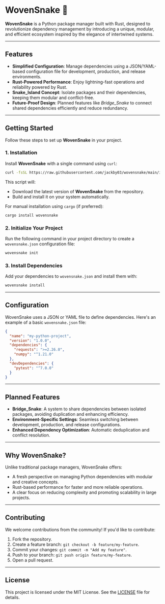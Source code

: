 # **WovenSnake** 🐍  
**WovenSnake** is a Python package manager built with Rust, designed to revolutionize dependency management by introducing a unique, modular, and efficient ecosystem inspired by the elegance of intertwined systems.

---

## **Features**  
- **Simplified Configuration**: Manage dependencies using a JSON/YAML-based configuration file for development, production, and release environments.  
- **Rust-Powered Performance**: Enjoy lightning-fast operations and reliability powered by Rust.  
- **Snake_Island Concept**: Isolate packages and their dependencies, keeping them modular and conflict-free.  
- **Future-Proof Design**: Planned features like *Bridge_Snake* to connect shared dependencies efficiently and reduce redundancy.

---

## **Getting Started**  
Follow these steps to set up **WovenSnake** in your project.

### **1. Installation**  
Install **WovenSnake** with a single command using `curl`:  
```bash
curl -fsSL https://raw.githubusercontent.com/jackby03/wovensnake/main/install.sh | bash
```

This script will:  
- Download the latest version of **WovenSnake** from the repository.  
- Build and install it on your system automatically.  

For manual installation using `cargo` (if preferred):  
```bash
cargo install wovensnake
```

### **2. Initialize Your Project**  
Run the following command in your project directory to create a `wovensnake.json` configuration file:  
```bash
wovensnake init
```

### **3. Install Dependencies**  
Add your dependencies to `wovensnake.json` and install them with:  
```bash
wovensnake install
```

---

## **Configuration**  
WovenSnake uses a JSON or YAML file to define dependencies. Here's an example of a basic `wovensnake.json` file:  
```json
{
  "name": "my-python-project",
  "version": "1.0.0",
  "dependencies": {
    "requests": ">=2.26.0",
    "numpy": "^1.21.0"
  },
  "devDependencies": {
    "pytest": "^7.0.0"
  }
}
```

---

## **Planned Features**  
- **Bridge_Snake**: A system to share dependencies between isolated packages, avoiding duplication and enhancing efficiency.  
- **Environment-Specific Settings**: Seamless switching between development, production, and release configurations.  
- **Enhanced Dependency Optimization**: Automatic deduplication and conflict resolution.

---

## **Why WovenSnake?**  
Unlike traditional package managers, WovenSnake offers:  
- A fresh perspective on managing Python dependencies with modular and creative concepts.  
- Rust-based performance for faster and more reliable operations.  
- A clear focus on reducing complexity and promoting scalability in large projects.

---

## **Contributing**  
We welcome contributions from the community! If you'd like to contribute:  
1. Fork the repository.  
2. Create a feature branch: `git checkout -b feature/my-feature`.  
3. Commit your changes: `git commit -m "Add my feature"`.  
4. Push to your branch: `git push origin feature/my-feature`.  
5. Open a pull request.

---

## **License**  
This project is licensed under the MIT License. See the [LICENSE](./LICENSE) file for details.
